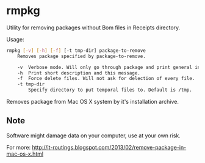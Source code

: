 rmpkg
=====

Utility for removing packages without Bom files in Receipts directory.

Usage:

```bash
rmpkg [-v] [-h] [-f] [-t tmp-dir] package-to-remove
	Removes package specified by package-to-remove.

	-v	Verbose mode. Will only go through package and print general information.
	-h	Print short description and this message.
	-f	Force delete files. Will not ask for delection of every file.
	-t tmp-dir
		Specify directory to put temporal files to. Default is /tmp.
```
Removes package from Mac OS X system by it's installation archive.

Note
-----
Software might damage data on your computer, use at your own risk.

For more: http://it-routings.blogspot.com/2013/02/remove-package-in-mac-os-x.html
